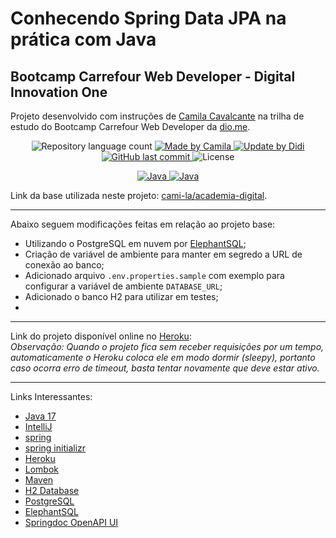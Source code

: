 # Conhecendo Spring Data JPA na prática com Java

## Bootcamp Carrefour Web Developer - Digital Innovation One

Projeto desenvolvido com instruções de [Camila Cavalcante] na trilha de estudo do Bootcamp Carrefour Web Developer da [dio.me].

<p align="center">
	<img alt="Repository language count" src="https://img.shields.io/github/languages/count/didifive/academia-digital">
	<a href="https://www.linkedin.com/in/cami-la/">
		<img alt="Made by Camila" src="https://img.shields.io/badge/made%20by-Camila-blue">
	</a>
	<a href="https://www.linkedin.com/in/luis-carlos-zancanela/">
		<img alt="Update by Didi" src="https://img.shields.io/badge/update%20by-Didi-green">
	</a>
	<a href="https://github.com/didifive/academia-digital/commits/master">
		<img alt="GitHub last commit" src="https://img.shields.io/github/last-commit/didifive/academia-digital?color=blue">
	</a>
	<img alt="License" src="https://img.shields.io/badge/license-MIT-brightgreen?color=blue">
</p>

<p align="center">
	<a href="https://dev.java/">
	  <img alt="Java" src="https://img.shields.io/static/v1?color=red&label=Dev&message=Java&style=for-the-badge&logo=Java">
	</a>
	<a href="https://dev.java/">
	  <img alt="Java" src="https://img.shields.io/static/v1?color=green&label=Dev&message=Spring&style=for-the-badge&logo=spring">
	</a>
</p>

Link da base utilizada neste projeto: [cami-la/academia-digital].

---

Abaixo seguem modificações feitas em relação ao projeto base:

* Utilizando o PostgreSQL em nuvem por [ElephantSQL];
* Criação de variável de ambiente para manter em segredo a URL de conexão ao banco;
* Adicionado arquivo `.env.properties.sample` com exemplo para configurar a variável de ambiente `DATABASE_URL`;
* Adicionado o banco H2 para utilizar em testes;
* 

---

Link do projeto disponível online no [Heroku]: []()  
_Observação: Quando o projeto fica sem receber requisições por um tempo, automaticamente o Heroku coloca ele em modo dormir (sleepy), portanto caso ocorra erro de timeout, basta tentar novamente que deve estar ativo._

---

Links Interessantes:

* [Java 17]
* [IntelliJ]
* [spring]
* [spring initializr]
* [Heroku]
* [Lombok]
* [Maven]
* [H2 Database]
* [PostgreSQL]
* [ElephantSQL]
* [Springdoc OpenAPI UI]

[dio.me]: https://dio.me/
[Camila Cavalcante]: https://www.linkedin.com/in/cami-la/
[cami-la/academia-digital]: https://github.com/cami-la/academia-digital
[didifive/academia-digital]: https://github.com/didifive/academia-digital
[Java 17]: https://docs.oracle.com/en/java/javase/17/
[IntelliJ]: https://www.jetbrains.com/pt-br/idea/
[spring]: https://spring.io/
[spring initializr]: https://start.spring.io/
[Heroku]: https://www.heroku.com/
[Lombok]: https://projectlombok.org/
[Maven]: https://maven.apache.org/
[H2 Database]: https://h2database.com/
[PostgreSQL]: https://www.postgresql.org/
[ElephantSQL]: https://www.elephantsql.com/
[Springdoc OpenAPI UI]: https://mvnrepository.com/artifact/org.springdoc/springdoc-openapi-ui/1.5.12




